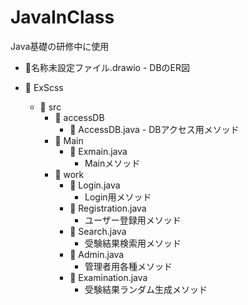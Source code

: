 # JavaInClass
Java基礎の研修中に使用

- 📄名称未設定ファイル.drawio
      - DBのER図

- 📁 ExScss
    - 📁 src
        - 📁 accessDB
            - 📄 AccessDB.java
                  - DBアクセス用メソッド
        - 📁 Main
            - 📄 Exmain.java
                 - Mainメソッド
        - 📁 work
            - 📄 Login.java
                 - Login用メソッド
            - 📄 Registration.java
                 - ユーザー登録用メソッド
            - 📄 Search.java
                 - 受験結果検索用メソッド
            - 📄 Admin.java
                 - 管理者用各種メソッド
            - 📄 Examination.java
                 - 受験結果ランダム生成メソッド


